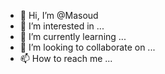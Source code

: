- 👋 Hi, I’m @Masoud
- 👀 I’m interested in ...
- 🌱 I’m currently learning ...
- 💞️ I’m looking to collaborate on ...
- 📫 How to reach me ...

<!---
OsToOrE/OsToOrE is a ✨ special ✨ repository because its `README.md` (this file) appears on your GitHub profile.
You can click the Preview link to take a look at your changes.
--->
